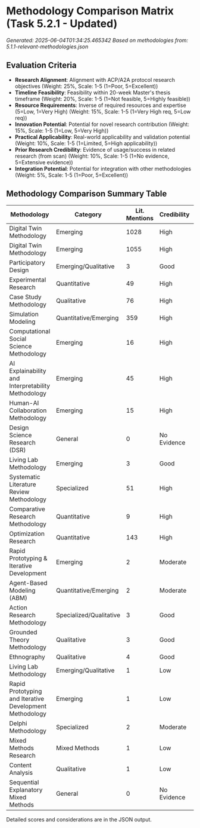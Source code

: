 # Methodology Comparison Matrix (Task 5.2.1 - Updated)

*Generated: 2025-06-04T01:34:25.465342*
*Based on methodologies from: 5.1.1-relevant-methodologies.json*

## Evaluation Criteria
- **Research Alignment**: Alignment with ACP/A2A protocol research objectives (Weight: 25%, Scale: 1-5 (1=Poor, 5=Excellent))
- **Timeline Feasibility**: Feasibility within 20-week Master's thesis timeframe (Weight: 20%, Scale: 1-5 (1=Not feasible, 5=Highly feasible))
- **Resource Requirements**: Inverse of required resources and expertise (5=Low, 1=Very High) (Weight: 15%, Scale: 1-5 (1=Very High req, 5=Low req))
- **Innovation Potential**: Potential for novel research contribution (Weight: 15%, Scale: 1-5 (1=Low, 5=Very High))
- **Practical Applicability**: Real-world applicability and validation potential (Weight: 10%, Scale: 1-5 (1=Limited, 5=High applicability))
- **Prior Research Credibility**: Evidence of usage/success in related research (from scan) (Weight: 10%, Scale: 1-5 (1=No evidence, 5=Extensive evidence))
- **Integration Potential**: Potential for integration with other methodologies (Weight: 5%, Scale: 1-5 (1=Poor, 5=Excellent))

## Methodology Comparison Summary Table
| Methodology | Category | Lit. Mentions | Credibility | Weighted Score | Recommendation |
|-------------|----------|-----------------|-------------|----------------|----------------|
| Digital Twin Methodology | Emerging | 1028 | High | 3.7 | Recommended |
| Digital Twin Methodology | Emerging | 1055 | High | 3.7 | Recommended |
| Participatory Design | Emerging/Qualitative | 3 | Good | 3.5 | Recommended |
| Experimental Research | Quantitative | 49 | High | 3.45 | Conditionally Recommended |
| Case Study Methodology | Qualitative | 76 | High | 3.3 | Conditionally Recommended |
| Simulation Modeling | Quantitative/Emerging | 359 | High | 3.1 | Conditionally Recommended |
| Computational Social Science Methodology | Emerging | 16 | High | 3.1 | Conditionally Recommended |
| AI Explainability and Interpretability Methodology | Emerging | 45 | High | 3.1 | Conditionally Recommended |
| Human-AI Collaboration Methodology | Emerging | 15 | High | 3.1 | Conditionally Recommended |
| Design Science Research (DSR) | General | 0 | No Evidence | 3.05 | Conditionally Recommended |
| Living Lab Methodology | Emerging | 3 | Good | 3.0 | Conditionally Recommended |
| Systematic Literature Review Methodology | Specialized | 51 | High | 2.95 | Use with Caution |
| Comparative Research Methodology | Quantitative | 9 | High | 2.95 | Use with Caution |
| Optimization Research | Quantitative | 143 | High | 2.95 | Use with Caution |
| Rapid Prototyping & Iterative Development | Emerging | 2 | Moderate | 2.9 | Use with Caution |
| Agent-Based Modeling (ABM) | Quantitative/Emerging | 2 | Moderate | 2.9 | Use with Caution |
| Action Research Methodology | Specialized/Qualitative | 3 | Good | 2.85 | Use with Caution |
| Grounded Theory Methodology | Qualitative | 3 | Good | 2.85 | Use with Caution |
| Ethnography | Qualitative | 4 | Good | 2.85 | Use with Caution |
| Living Lab Methodology | Emerging/Qualitative | 1 | Low | 2.8 | Use with Caution |
| Rapid Prototyping and Iterative Development Methodology | Emerging | 1 | Low | 2.8 | Use with Caution |
| Delphi Methodology | Specialized | 2 | Moderate | 2.75 | Use with Caution |
| Mixed Methods Research | Mixed Methods | 1 | Low | 2.65 | Use with Caution |
| Content Analysis | Qualitative | 1 | Low | 2.65 | Use with Caution |
| Sequential Explanatory Mixed Methods | General | 0 | No Evidence | 2.55 | Use with Caution |

Detailed scores and considerations are in the JSON output.

